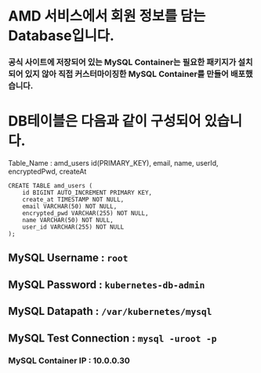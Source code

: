 # AMD 서비스에서 회원 정보를 담는 Database입니다.
### 공식 사이트에 저장되어 있는 MySQL Container는 필요한 패키지가 설치되어 있지 않아 직접 커스터마이징한 MySQL Container를 만들어 배포했습니다.

# DB테이블은 다음과 같이 구성되어 있습니다.

Table_Name : amd_users
id(PRIMARY_KEY), email, name, userId, encryptedPwd, createAt

```mysql
CREATE TABLE amd_users (
    id BIGINT AUTO_INCREMENT PRIMARY KEY,
    create_at TIMESTAMP NOT NULL,
    email VARCHAR(50) NOT NULL,
    encrypted_pwd VARCHAR(255) NOT NULL,
    name VARCHAR(50) NOT NULL,
    user_id VARCHAR(255) NOT NULL
);
```


## MySQL Username : `root`  
## MySQL Password : `kubernetes-db-admin`  
## MySQL Datapath : `/var/kubernetes/mysql`

## MySQL Test Connection : `mysql -uroot -p`

### MySQL Container IP : 10.0.0.30

